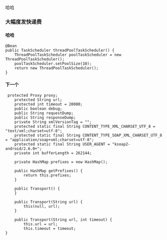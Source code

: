 哈哈

### 大幅度发快递费

#### 哈哈

		
	@Bean
	public TaskScheduler threadPoolTaskScheduler() {
	    ThreadPoolTaskScheduler poolTaskScheduler = new ThreadPoolTaskScheduler();
	    poolTaskScheduler.setPoolSize(10);
	    return new ThreadPoolTaskScheduler();
	}
	
	


#### 下一个

	 protected Proxy proxy;
	    protected String url;
	    protected int timeout = 20000;
	    public boolean debug;
	    public String requestDump;
	    public String responseDump;
	    private String xmlVersionTag = "";
	    protected static final String CONTENT_TYPE_XML_CHARSET_UTF_8 = "text/xml;charset=utf-8";
	    protected static final String CONTENT_TYPE_SOAP_XML_CHARSET_UTF_8 = "application/soap+xml;charset=utf-8";
	    protected static final String USER_AGENT = "ksoap2-android/2.6.0+";
	    private int bufferLength = 262144;
	
	    private HashMap prefixes = new HashMap();
	
	    public HashMap getPrefixes() {
	        return this.prefixes;
	    }
	
	    public Transport() {
	    }
	
	    public Transport(String url) {
	        this(null, url);
	    }
	
	    public Transport(String url, int timeout) {
	        this.url = url;
	        this.timeout = timeout;
    }

